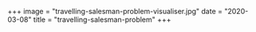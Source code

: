 +++
image = "travelling-salesman-problem-visualiser.jpg"
date = "2020-03-08"
title = "travelling-salesman-problem"
+++

